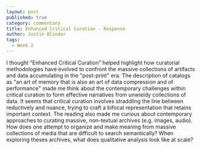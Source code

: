 ```yaml
---
layout: post
published: true
category: commentary
title: Enhanced Critical Curation - Response
author: Justin Blinder
tags:
  - Week 2
---
```

I thought “Enhanced Critical Curation” helped highlight how curatorial methodologies have evolved to confront the massive collections of artifacts and data accumulating in the "post-print" era. The description of catalogs as "an art of memory that is also an art of data compression and of performance" made me think about the contemporary challenges within critical curation to form effective narratives from unwieldy collections of data. It seems that critical curation involves straddling the line between reductively and nuance, trying to craft a bifocal representation that retains important context. The reading also made me curious about contemporary approaches to curating massive, non-textual archives (e.g. images, audio). How does one attempt to organize and make meaning from massive collections of media that are difficult to search semantically? When exploring theses archives, what does qualitative analysis look like at scale?